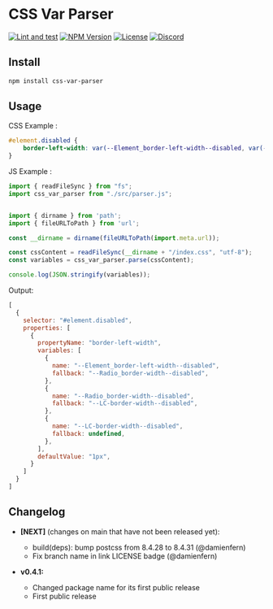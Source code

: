 # CSS Var Parser

[![Lint and test](https://github.com/wanadev/css-var-parser/actions/workflows/tests.yml/badge.svg)](https://github.com/wanadev/css-var-parser/actions/workflows/tests.yml)
[![NPM Version](http://img.shields.io/npm/v/css-var-parser.svg?style=flat)](https://www.npmjs.com/package/css-var-parser)
[![License](http://img.shields.io/npm/l/css-var-parser.svg?style=flat)](https://github.com/wanadev/css-var-parser/blob/main/LICENSE)
[![Discord](https://img.shields.io/badge/chat-Discord-8c9eff?logo=discord&logoColor=ffffff)](https://discord.gg/BmUkEdMuFp)

## Install

```sh
npm install css-var-parser
```

## Usage

CSS Example :

```css
#element.disabled {
    border-left-width: var(--Element_border-left-width--disabled, var(--Radio_border-width--disabled, var(--LC-border-width--disabled, 1px)));
}
```

JS Example :

```js
import { readFileSync } from "fs";
import css_var_parser from "./src/parser.js";


import { dirname } from 'path';
import { fileURLToPath } from 'url';

const __dirname = dirname(fileURLToPath(import.meta.url));

const cssContent = readFileSync(__dirname + "/index.css", "utf-8");
const variables = css_var_parser.parse(cssContent);

console.log(JSON.stringify(variables));
```

Output:

```js
[
  {
    selector: "#element.disabled",
    properties: [
      {
        propertyName: "border-left-width",
        variables: [
          {
            name: "--Element_border-left-width--disabled",
            fallback: "--Radio_border-width--disabled",
          },
          {
            name: "--Radio_border-width--disabled",
            fallback: "--LC-border-width--disabled",
          },
          {
            name: "--LC-border-width--disabled",
            fallback: undefined,
          },
        ],
        defaultValue: "1px",
      }
    ]
  }
]
```

## Changelog

* **[NEXT]** (changes on main that have not been released yet):

    * build(deps): bump postcss from 8.4.28 to 8.4.31 (@damienfern)
    * Fix branch name in link LICENSE badge (@damienfern)

* **v0.4.1:**

    * Changed package name for its first public release
    * First public release
